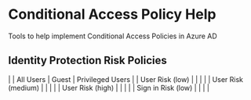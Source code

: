# Conditional Access Policy Help
Tools to help implement Conditional Access Policies in Azure AD
## Identity Protection Risk Policies
| | All Users | Guest | Privileged Users | 
| User Risk (low) |  |  |  | 
| User Risk (medium) |  |  |  | 
| User Risk (high) |  |  |  | 
| Sign in Risk (low) |  |  |  | 
